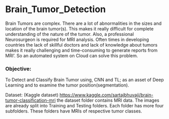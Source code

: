 # Brain_Tumor_Detection

Brain Tumors are complex. There are a lot of abnormalities in the sizes and location of the brain tumor(s). This makes it really difficult for complete understanding of the nature of the tumor. Also, a professional Neurosurgeon is required for MRI analysis. Often times in developing countries the lack of skillful doctors and lack of knowledge about tumors makes it really challenging and time-consuming to generate reports from MRI’. So an automated system on Cloud can solve this problem.

### Objective:
To Detect and Classify Brain Tumor using, CNN and TL; as an asset of Deep Learning and to examine the tumor position(segmentation).

Dataset: (Kaggle dataset)
https://www.kaggle.com/sartajbhuvaji/brain-tumor-classification-mri
the dataset folder contains MRI data. The images are already split into Training and Testing folders.
Each folder has more four subfolders. These folders have MRIs of respective tumor classes.
